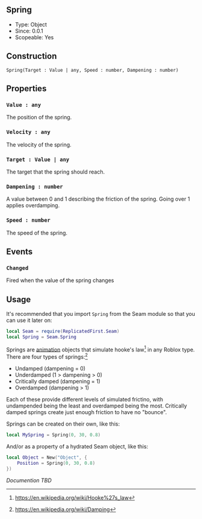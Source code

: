 ## Spring
* Type: Object
* Since: 0.0.1
* Scopeable: Yes

## Construction
```
Spring(Target : Value | any, Speed : number, Dampening : number)
```

## Properties
### `Value : any`
The position of the spring. 

### `Velocity : any`
The velocity of the spring.

### `Target : Value | any`
The target that the spring should reach.

### `Dampening : number`
A value between 0 and 1 describing the friction of the spring. Going over 1 applies overdamping.

### `Speed : number`
The speed of the spring.

## Events
### `Changed`
Fired when the value of the spring changes

## Usage
It's recommended that you import `Spring` from the Seam module so that you can use it later on:

```lua
local Seam = require(ReplicatedFirst.Seam)
local Spring = Seam.Spring
```

Springs are [animation](./index.md) objects that simulate hooke's law[^1] in any Roblox type. There are four types of springs:[^2]
* Undamped (dampening = 0)
* Underdamped (1 > dampening > 0)
* Critically damped (dampening = 1)
* Overdamped (dampening > 1)

Each of these provide different levels of simulated frictino, with undampended being the least and overdamped being the most. Critically damped springs create just enough friction to have no "bounce".

Springs can be created on their own, like this:

```lua
local MySpring = Spring(0, 30, 0.8)
```

And/or as a property of a hydrated Seam object, like this:

```lua
local Object = New("Object", {
    Position = Spring(0, 30, 0.8)
})
```

*Documention TBD*

[^1]: https://en.wikipedia.org/wiki/Hooke%27s_law
[^2]: https://en.wikipedia.org/wiki/Damping